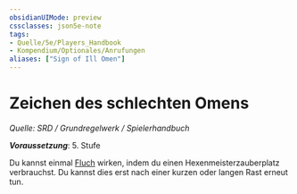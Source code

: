 ```yaml
---
obsidianUIMode: preview
cssclasses: json5e-note
tags:
- Quelle/5e/Players_Handbook
- Kompendium/Optionales/Anrufungen
aliases: ["Sign of Ill Omen"]
---
```

# Zeichen des schlechten Omens
*Quelle: SRD / Grundregelwerk / Spielerhandbuch*  

***Voraussetzung***: 5. Stufe

Du kannst einmal [Fluch](../../Zauber/Fluch.md) wirken, indem du einen Hexenmeisterzauberplatz verbrauchst. Du kannst dies erst nach einer kurzen oder langen Rast erneut tun. 